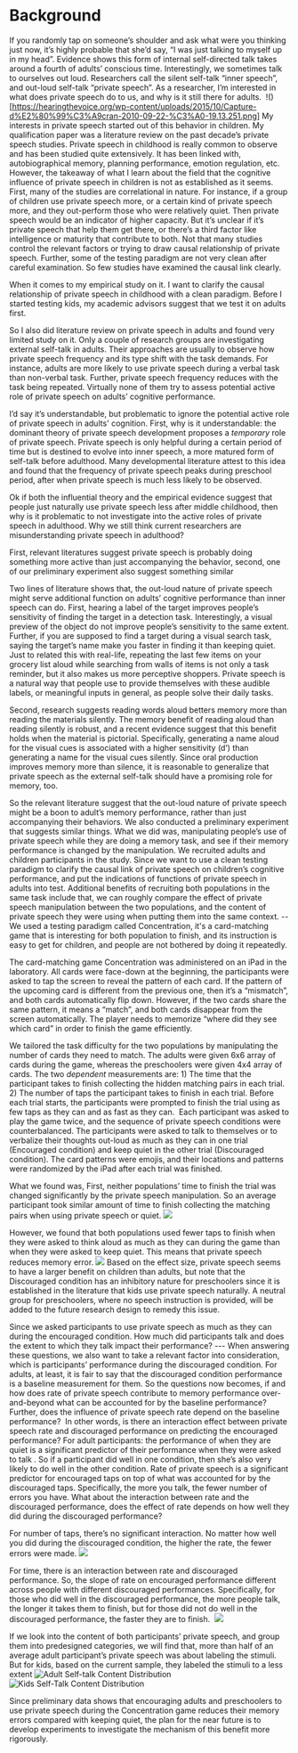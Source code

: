 
# Background
If you randomly tap on someone’s shoulder and ask what were you thinking just now, it’s highly probable that she’d say, “I was just talking to myself up in my head”. Evidence shows this form of internal self-directed talk takes around a fourth of adults’ conscious time. Interestingly, we sometimes talk to ourselves out loud. Researchers call the silent self-talk “inner speech”, and out-loud self-talk “private speech”. As a researcher, I’m interested in what does private speech do to us, and why is it still there for adults. 
!()[https://hearingthevoice.org/wp-content/uploads/2015/10/Capture-d%E2%80%99%C3%A9cran-2010-09-22-%C3%A0-19.13.251.png]
My interests in private speech started out of this behavior in children. My qualification paper was a literature review on the past decade’s private speech studies. Private speech in childhood is really common to observe and has been studied quite extensively. It has been linked with, autobiographical memory, planning performance, emotion regulation, etc. However, the takeaway of what I learn about the field that the cognitive influence of private speech in children is not as established as it seems.
First, many of the studies are correlational in nature. For instance, if a group of children use private speech more, or a certain kind of private speech more, and they out-perform those who were relatively quiet. Then private speech would be an indicator of higher capacity. But it’s unclear if it’s private speech that help them get there, or there’s a third factor like intelligence or maturity that contribute to both. 
Not that many studies control the relevant factors or trying to draw causal relationship of private speech. Further, some of the testing paradigm are not very clean after careful examination. So few studies have examined the causal link clearly. 

When it comes to my empirical study on it. I want to clarify the causal relationship of private speech in childhood with a clean paradigm. Before I started testing kids, my academic advisors suggest that we test it on adults first. 

So I also did literature review on private speech in adults and found very limited study on it. Only a couple of research groups are investigating external self-talk in adults. Their approaches are usually to observe how private speech frequency and its type shift with the task demands. For instance, adults are more likely to use private speech during a verbal task than non-verbal task. Further, private speech frequency reduces with the task being repeated. Virtually none of them try to assess potential active role of private speech on adults’ cognitive performance. 

I’d say it’s understandable, but problematic to ignore the potential active role of private speech in adults' cognition. First, why is it understandable: the dominant theory of private speech development proposes a *temporary* role of private speech. Private speech is only helpful during a certain period of time but is destined to evolve into inner speech, a more matured form of self-talk before adulthood. Many developmental literature attest to this idea and found that the frequency of private speech peaks during preschool period, after when private speech is much less likely to be observed. 

Ok if both the influential theory and the empirical evidence suggest that people just naturally use private speech less after middle childhood, then why is it problematic to not investigate into the active roles of private speech in adulthood. Why we still think current researchers are misunderstanding private speech in adulthood? 

First, relevant literatures suggest private speech is probably doing something more active than just accompanying the behavior, second, one of our preliminary experiment also suggest something similar

Two lines of literature shows that, the out-loud nature of private speech might serve additional function on adults’ cognitive performance than inner speech can do.
First, hearing a label of the target improves people’s sensitivity of finding the target in a detection task. Interestingly, a visual preview of the object do not improve people’s sensitivity to the same extent. Further, if you are supposed to find a target during a visual search task, saying the target’s name make you faster in finding it than keeping quiet.   Just to related this with real-life, repeating the last few items on your grocery list aloud while searching from walls of items is not only a task reminder, but it also makes us more perceptive shoppers. Private speech is a natural way that people use to provide themselves with these audible labels, or meaningful inputs in general, as people solve their daily tasks. 

Second, research suggests reading words aloud betters memory more than reading the materials silently. The memory benefit of reading aloud than reading silently is robust, and a recent evidence suggest that this benefit holds when the material is pictorial. Specifically, generating a name aloud for the visual cues is associated with a higher sensitivity (d’) than generating a name for the visual cues silently. Since oral production improves memory more than silence, it is reasonable to generalize that private speech as the external self-talk should have a promising role for memory, too. 

So the relevant literature suggest that the out-loud nature of private speech might be a boon to adult’s memory performance, rather than just accompanying their behaviors. 
We also conducted a preliminary experiment that suggests similar things.
What we did was, manipulating people’s use of private speech while they are doing a memory task, and see if their memory performance is changed by the manipulation.
We recruited adults and children participants in the study.    Since we want to use a clean testing paradigm to clarify the causal link of private speech on children’s cognitive performance,     and put the indications of functions of private speech in adults into test.    Additional benefits of recruiting both populations in the same task include that, we can roughly compare the effect of private speech manipulation between the two populations, and the content of private speech they were using when putting them into the same context. 
-- We used a testing paradigm called Concentration, it's a card-matching game that is interesting for both population to finish, and its instruction is easy to get for children, and people are not bothered by doing it repeatedly. 

The card-matching game Concentration was administered on an iPad in the laboratory. All cards were face-down at the beginning, the participants were asked to tap the screen to reveal the pattern of each card. If the pattern of the upcoming card is different from the previous one, then it’s a “mismatch”, and both cards automatically flip down. However, if the two cards share the same pattern, it means a “match”, and both cards disappear from the screen automatically. The player needs to memorize “where did they see which card” in order to finish the game efficiently. 

We tailored the task difficulty for the two populations by manipulating the number of cards they need to match. The adults were given 6x6 array of cards during the game, whereas the preschoolers were given 4x4 array of cards. The two *dependent* measurements are: 1) The time that the participant takes to finish collecting the hidden matching pairs in each trial. 2) The number of taps the participant takes to finish in each trial. Before each trial starts, the participants were prompted to finish the trial using as few taps as they can and as fast as they can. 
Each participant was asked to play the game twice, and the sequence of private speech conditions were counterbalanced. The participants were asked to talk to themselves or to verbalize their thoughts out-loud as much as they can in one trial (Encouraged condition) and keep quiet in the other trial (Discouraged condition). 
The card patterns were emojis, and their locations and patterns were randomized by the iPad after each trial was finished.

What we found was, First, neither populations’ time to finish the trial was changed significantly by the private speech manipulation. So an average participant took similar amount of time to finish collecting the matching pairs when using private speech or quiet. 
![](https://github.com/EvieXinqiGuo/EvieXinqiGuo_Portfolio/blob/main/Behavioral%20Intervention%20on%20Memory/TwoByTwoAgeComaparison_Time.png)

However, we found that both populations used fewer taps to finish when they were asked to think aloud as much as they can during the game than when they were asked to keep quiet. This means that private speech reduces memory error. 
![](https://github.com/EvieXinqiGuo/EvieXinqiGuo_Portfolio/blob/main/Behavioral%20Intervention%20on%20Memory/TwoByTwoAgeComaparison_Flip.png)
Based on the effect size, private speech seems to have a larger benefit on children than adults, but note that the Discouraged condition has an inhibitory nature for preschoolers since it is established in the literature that kids use private speech naturally. A neutral group for preschoolers, where no speech instruction is provided, will be added to the future research design to remedy this issue. 


Since we asked participants to use private speech as much as they can during the encouraged condition. How much did participants talk and does the extent to which they talk impact their performance? 
--- When answering these questions, we also want to take a relevant factor into consideration, which is participants’ performance during the discouraged condition. For adults, at least, it is fair to say that the discouraged condition performance is a baseline measurement for them. So the questions now becomes, if and how does rate of private speech contribute to memory performance over-and-beyond what can be accounted for by the baseline performance? Further, does the influence of private speech rate depend on the baseline performance?  In other words, is there an interaction effect between private speech rate and discouraged performance on predicting the encouraged performance?
For adult participants: the performance of when they are quiet is a significant predictor of their performance when they were asked to talk . So if a participant did well in one condition, then she’s also very likely to do well in the other condition.
Rate of private speech is a significant predictor for encouraged taps on top of what was accounted for by the discouraged taps. Specifically, the more you talk, the fewer number of errors you have. 
What about the interaction between rate and the discouraged performance, does the effect of rate depends on how well they did during the discouraged performance? 

For number of taps, there’s no significant interaction. No matter how well you did during the discouraged condition, the higher the rate, the fewer errors were made. 
![](https://github.com/EvieXinqiGuo/EvieXinqiGuo_Portfolio/blob/main/Behavioral%20Intervention%20on%20Memory/EF_Rate_control_DifferentDF_Plot.png?raw=true)

For time, there is an interaction between rate and discouraged performance. So, the slope of rate on encouraged performance different across people with different discouraged performances. Specifically, for those who did well in the discouraged performance, the more people talk, the longer it takes them to finish, but for those did not do well in the discouraged performance, the faster they are to finish. 
![](https://github.com/EvieXinqiGuo/EvieXinqiGuo_Portfolio/blob/main/Behavioral%20Intervention%20on%20Memory/ET_Rate_control_DifferentDT_Plot.png)

If we look into the content of both participants’ private speech, and group them into predesigned categories, we will find that, more than half of an average adult participant’s private speech was about labeling the stimuli. But for kids, based on the current sample, they labeled the stimuli to a less extent
![Adult Self-talk Content Distribution](https://github.com/EvieXinqiGuo/EvieXinqiGuo_Portfolio/blob/main/Behavioral%20Intervention%20on%20Memory/PS_categories.png?raw=true)
![Kids Self-Talk Content Distribution](https://github.com/EvieXinqiGuo/EvieXinqiGuo_Portfolio/blob/main/Behavioral%20Intervention%20on%20Memory/PS_CategoriesECEC.png?raw=true)


Since preliminary data shows that encouraging adults and preschoolers to use private speech during the Concentration game reduces their memory errors compared with keeping quiet, the plan for the near future is to develop experiments to investigate the mechanism of this benefit more rigorously. 





